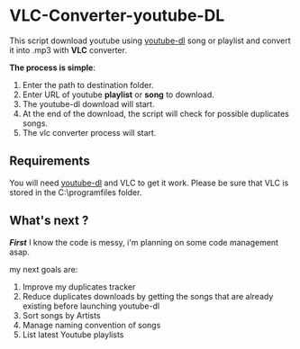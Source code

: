 # VLC-Converter-youtube-DL

This script download youtube using [youtube-dl](https://github.com/rg3/youtube-dl) song or playlist and convert it into .mp3 with **VLC** converter.

**The process is simple**:
1. Enter the path to destination folder.
2. Enter URL of youtube **playlist** or **song** to download.
3. The youtube-dl download will start.
4. At the end of the download, the script will check for possible duplicates songs.
5. The vlc converter process will start.

## Requirements
You will need [youtube-dl](https://github.com/rg3/youtube-dl) and VLC to get it work.
Please be sure that VLC is stored in the C:\programfiles folder.

## What's next ?
**_First_**
I know the code is messy, i'm planning on some code management asap.

my next goals are:
1. Improve my duplicates tracker
2. Reduce duplicates downloads by getting the songs that are already existing before launching youtube-dl
3. Sort songs by Artists
4. Manage naming convention of songs
5. List latest Youtube playlists 
